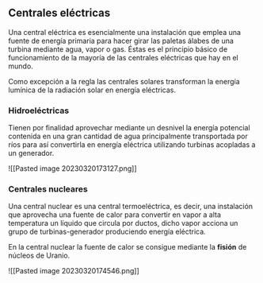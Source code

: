 ## Centrales eléctricas

Una central eléctrica es esencialmente una instalación que emplea una fuente de energía primaria para hacer girar las paletas álabes de una turbina mediante agua, vapor o gas.  Éstas es el principio básico de funcionamiento de la mayoría de las centrales eléctricas que hay en el mundo.

Como excepción a la regla las centrales solares transforman la energía lumínica de la radiación solar en energía eléctricas.

### Hidroeléctricas

Tienen por finalidad aprovechar mediante un desnivel la energía potencial contenida en una gran cantidad de agua principalmente transportada por ríos para así convertirla en energía eléctrica utilizando turbinas acopladas a un generador.

![[Pasted image 20230320173127.png]]

### Centrales nucleares

Una central nuclear es una central termoeléctrica, es decir, una instalación que aprovecha una fuente de calor para convertir en vapor a alta temperatura un líquido que circula por ductos, dicho vapor acciona un grupo de turbinas-generador produciendo energía eléctrica.

En la central nuclear la fuente de calor se consigue mediante la **fisión** de núcleos de Uranio.

![[Pasted image 20230320174546.png]]

